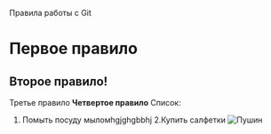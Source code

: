 Правила работы с Git
# Первое правило
## Второе правило!
Третье правило
**Четвертое правило**
Список:

1. Помыть посуду мыломhgjghgbbhj
2.Купить салфетки
![Пушин](pusheen.jpg)